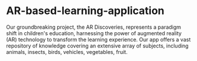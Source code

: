 # AR-based-learning-application
Our groundbreaking project, the AR Discoveries, represents a paradigm shift in children's education, harnessing the power of augmented reality (AR) technology to transform the learning experience. Our app offers a vast repository of knowledge covering an extensive array of subjects, including animals, insects, birds, vehicles, vegetables, fruit.
